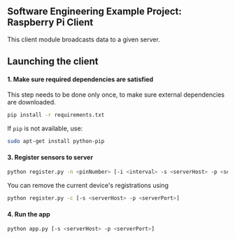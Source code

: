 Software Engineering Example Project: Raspberry Pi Client
---------------------------------------------------------

This client module broadcasts data to a given server.

## Launching the client

#### 1. Make sure required dependencies are satisfied

This step needs to be done only once, to make sure external dependencies are downloaded.

~~~bash
pip install -r requirements.txt
~~~

If `pip` is not available, use:

~~~bash
sudo apt-get install python-pip
~~~

#### 3. Register sensors to server

~~~bash
python register.py -n <pinNumber> [-i <interval> -s <serverHost> -p <serverPort>]
~~~

You can remove the current device's registrations using

~~~bash
python register.py -c [-s <serverHost> -p <serverPort>]
~~~


#### 4. Run the app

~~~bash
python app.py [-s <serverHost> -p <serverPort>]
~~~
